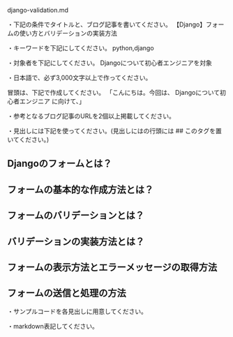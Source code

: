 django-validation.md

・下記の条件でタイトルと、ブログ記事を書いてください。
【Django】フォームの使い方とバリデーションの実装方法

・キーワードを下記にしてください。
python,django

・対象者を下記にしてください。
  Djangoについて初心者エンジニアを対象


・日本語で、必ず3,000文字以上で作ってください。

冒頭は、下記で作成してください。
「こんにちは。今回は、
Djangoについて初心者エンジニア
に向けて、」

・参考となるブログ記事のURLを2個以上掲載してください。

・見出しには下記を使ってください。(見出しにはの行頭には ## このタグを置いてください。)
## Djangoのフォームとは？
## フォームの基本的な作成方法とは？
## フォームのバリデーションとは？
## バリデーションの実装方法とは？
## フォームの表示方法とエラーメッセージの取得方法
## フォームの送信と処理の方法

・サンプルコードを各見出しに用意してください。

・markdown表記してください。

